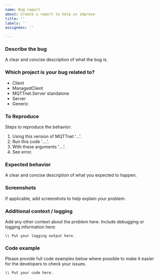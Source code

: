 ```yaml
---
name: Bug report
about: Create a report to help us improve
title: ''
labels: ''
assignees: ''

---
```


### Describe the bug
A clear and concise description of what the bug is.

### Which project is your bug related to?
<!-- Remove the items which don't apply from the following list -->
- Client
- ManagedClient
- MQTTnet.Server standalone
- Server
- Generic

### To Reproduce
Steps to reproduce the behavior:
1. Using this version of MQTTnet '...'.
2. Run this code '....'.
3. With these arguments '....'.
4. See error.

### Expected behavior
A clear and concise description of what you expected to happen.

### Screenshots
If applicable, add screenshots to help explain your problem.

### Additional context / logging
Add any other context about the problem here.
Include debugging or logging information here:

```batch
\\ Put your logging output here.
```
### Code example
 Please provide full code examples below where possible to make it easier for the developers to check your issues.
 
```csharp
\\ Put your code here.
```
